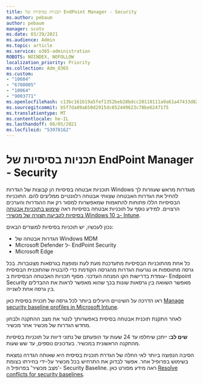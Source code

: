 ```yaml
---
title: תכניות בסיסיות של EndPoint Manager - Security
ms.author: pebaum
author: pebaum
manager: scotv
ms.date: 03/29/2021
ms.audience: Admin
ms.topic: article
ms.service: o365-administration
ROBOTS: NOINDEX, NOFOLLOW
localization_priority: Priority
ms.collection: Adm_O365
ms.custom:
- "10084"
- "6700005"
- "10064"
- "9003771"
ms.openlocfilehash: c13bc161b19a5fef1352beb28bdcc20110111a9a61a47433d82e1e69aff7f88d
ms.sourcegitcommit: b5f7da89a650d2915dc652449623c78be6247175
ms.translationtype: MT
ms.contentlocale: he-IL
ms.lasthandoff: 08/05/2021
ms.locfileid: "53978162"
---
```

# <a name="endpoint-manager---security-baselines"></a>תכניות בסיסיות של EndPoint Manager - Security

תוכניות אבטחה בסיסיות הן קבוצות של הגדרות Windows מוגדרות מראש שעוזרות לך להחיל את הגדרות האבטחה שצוותי אבטחה רלוונטיים ממליצים להם. התוכניות הבסיסיות הללו פתוחות להתאמות שמאפשרות למסור רק את ההגדרות והערכים הרצויים. למידע נוסף על תוכניות אבטחה בסיסיות ראה [שימוש בתוכניות אבטחה בסיסיות לקביעת תצורה של מכשירי Windows 10 ב- Intune](https://docs.microsoft.com/mem/intune/protect/security-baselines).

נכון לעכשיו, יש תוכניות בסיסיות למוצרים הבאים:

- הגדרות אבטחה של Windows MDM
- Microsoft Defender ל- EndPoint Security
- Microsoft Edge

כל אחת מהתוכניות הבסיסיות מתעדכנת מעת לעת ומופצת בגרסאות מצטברות. בכל גרסה מתווספות או נגרעות הגדרות מהגרסה הקודמת כדי להבטיח שהתוכנית הבסיסית עומדת בדרישות הקו המנחה העדכני. מסוף תכניות האבטחה הבסיסיות ב- Endpoint Security מאפשר השוואה בין גרסאות שונות בכך שהוא מאפשר לראות את ההבדלים בין גרסה אחת לשנייה.

ראו הדרכה על השינויים היעילים ביותר לכל גרסה של תכנית בסיסית כאן [Manage security baseline profiles in Microsoft Intune](https://docs.microsoft.com/mem/intune/protect/security-baselines-configure).

לאחר התקנת תוכנית אבטחה בסיסית באפשרותך לנטר את מצב ההתקנה ולבחון מחדש הגדרות של מכשיר אחר מכשיר.

**שים לב:** ייתכן שיחלפו עד 24 שעות עד הופעתם של נתוני דיווח על תוכניות בסיסיות מהתקנה הראשונית במכשיר. בעדכונים נוספים, עד שש שעות. 

הסיבה הנפוצה ביותר לאי החלה של הגדרת תוכנית בסיסית היא שאותה הגדרה נמצאת בשימוש בפרופיל אחר. אפשר לבדוק את התרחיש בכל מכשיר על-ידי בחירתו בצומת 'מצב מכשיר' בפרופיל ה- Security Baseline. ראה מידע מפורט כאן [Resolve conflicts for security baselines](https://docs.microsoft.com/mem/intune/protect/security-baselines-monitor#resolve-conflicts-for-security-baselines).
